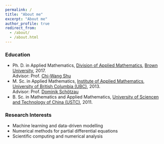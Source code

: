 ```yaml
---
permalink: /
title: "About me"
excerpt: "About me"
author_profile: true
redirect_from: 
  - /about/
  - /about.html
---
```

### Education
* Ph. D. in Applied Mathematics, [Division of Applied Mathematics](https://www.brown.edu/academics/applied-mathematics/), [Brown University](https://www.brown.edu/), 2017.  
	Advisor: Prof. [Chi-Wang Shu](http://www.dam.brown.edu/people/shu/)
* M. Sc. in Applied Mathematics, [Institute of Applied Mathematics](https://www.iam.ubc.ca/), [University of British Columbia (UBC)](https://www.ubc.ca/), 2013.  
	Advisor: Prof. [Dominik Sch&ouml;tzau](https://www.math.ubc.ca/~schoetzau/)
* B. Sc. in Mathematics and Applied Mathematics, [University of Sciencen and Technology of China (USTC)](https://en.ustc.edu.cn/), 2011.

### Research Interests
* Machine learning and data-driven modelling
* Numerical methods for partial differential equations
* Scientific computing and numerical analysis


